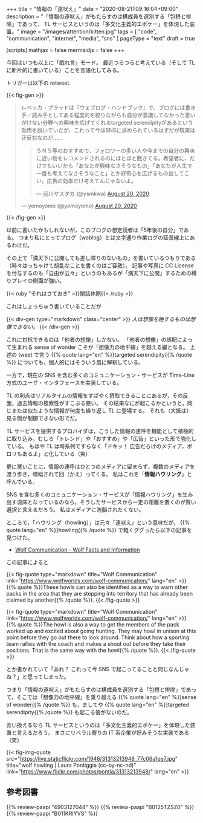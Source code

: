 +++
title = "情報の「遠吠え」"
date =  "2020-08-21T09:16:04+09:00"
description = "「情報の遠吠え」がもたらすのは構成員を選別する「包摂と排除」であって， TL サービスというのは「多文化主義的エポケー」を体現した装置。"
image = "/images/attention/kitten.jpg"
tags = [ "code", "communication", "internet", "media", "sns" ]
pageType = "text"
draft = true

[scripts]
  mathjax = false
  mermaidjs = false
+++

今回はいつも以上に「戯れ言」モード。
最近つらつらと考えている（そして TL に断片的に書いている）ことを言語化してみる。

トリガーは以下の retweet.

{{< fig-gen >}}
<blockquote class="twitter-tweet"><p lang="ja" dir="ltr">レベッカ・ブラッドは『ウェブログ・ハンドブック』で、ブログには書き手／読み手としてある程度的を絞りながらも自分が意識してなかった思いがけない分野への興味を広げてくれるtargeted serendipityがあるという効用を説いていたが、これって今はSNSに求められているはずだが現実は正反対なのが……</p>
<blockquote class="twitter-tweet"><p lang="ja" dir="ltr">ＳＮＳ等のおすすめで、フォロワーの多い人や今までの自分の興味に近い物をレコメンドされるのにほとほと飽きてる。希望者に、だけでもいいから「あなたが興味なさそうなもの」「あなたが人生で一度も考えてなさそうなこと」とか好奇心を広げるもの出してこい。広告の効率だけ考えてんじゃないよ。</p>&mdash; 前川ヤスタカ (@ysmkwa) <a href="https://twitter.com/ysmkwa/status/1296575336302260225?ref_src=twsrc%5Etfw">August 20, 2020</a></blockquote>
&mdash; yomoyomo (@yomoyomo) <a href="https://twitter.com/yomoyomo/status/1296593305732444161?ref_src=twsrc%5Etfw">August 20, 2020</a></blockquote>
{{< /fig-gen >}}

以前に書いたかもしれないが，このブログの想定読者は「5年後の自分」である。
つまり私にとってブログ（weblog）とは文字通り作業ログの延長線上にあるわけだ。

その上で「満天下に公開しても差し障りのないもの」を書いているつもりである（時々はっちゃけて胡乱なことを書くのはご容赦）。
記事や写真に CC License を付与するのも「自由が云々」というのもあるが「満天下に公開」するための縛りプレイの側面が強い。

{{< ruby "それはさておき" >}}閑話休題{{< /ruby >}}

これはしょっちゅう書いていることだが

{{< div-gen type="markdown" class="center" >}}
*人は想像を絶するものは想像できない。*
{{< /div-gen >}}

これに対抗できるのは「他者の想像」しかない。
「他者の想像」の誤配によって生まれる sense of wonder こそが「想像力の地平線」を越える鍵となる。
上述の tweet で言う {{% quote lang="en" %}}targeted serendipity{{% /quote %}} についても，個人的にはそういう風に解釈している。

一方で，現在の SNS を含む多くのコミュニケーション・サービスが Time-Line 方式のユーザ・インタフェースを実装している。

TL の利点はリアルタイムの情報をすばやく摂取できることにあるが，その反面，過去情報の検索性がすこぶる悪い。
その結果なにが起こるかというと，同じまたは似たような情報が何度も繰り返し TL に登場する。
それも（大抵は）見る側が制御できない形でだ。

 TL サービスを提供するプロバイダは，こうした情報の連呼を機能として積極的に取り込み，むしろ「トレンド」や「おすすめ」や「広告」といった形で強化している。
 もはや TL は時系列ですらなく「ドキッ！ 広告だらけのメディア，ポロリもあるよ」と化している（笑）

更に悪いことに，情報の連呼はひとつのメディアに留まらず，複数のメディアを渡り歩き，増幅されて回（かえ）ってくる。
私はこれを「**情報ハウリング**」と呼んでいる。

SNS を含む多くのコミュニケーション・サービスが「情報ハウリング」を生み出す温床となっているのなら，そうしたサービスから一定の距離を置くのが賢い選択と言えるだろう。
私はメディアに洗脳されたくない。

ところで，「ハウリング（howling）」は元々「遠吠え」という意味だが， {{% quote lang="en" %}}howling{{% /quote %}} で軽くググったら以下の記事を見つけた。

- [Wolf Communication - Wolf Facts and Information](https://www.wolfworlds.com/wolf-communication/)

この記事によると

{{< fig-quote type="markdown" title="Wolf Communication" link="https://www.wolfworlds.com/wolf-communication/" lang="en" >}}
{{% quote %}}These howls can also be identified as a way to warn other packs in the area that they are stepping into territory that has already been claimed by another{{% /quote %}}.
{{< /fig-quote >}}

{{< fig-quote type="markdown" title="Wolf Communication" link="https://www.wolfworlds.com/wolf-communication/" lang="en" >}}
{{% quote %}}The howl is also a way to get the members of the pack worked up and excited about going hunting. They may howl in unison at this point before they go out there to look around. Think about how a sporting team rallies with the coach and makes a shout out before they take their positions. That is the same way with the howl{{% /quote %}}.
{{< /fig-quote >}}

とか書かれていて「あれ？ これって今 SNS で起こってることと同じなんじゃね？」と思ってしまった。

つまり「情報の遠吠え」がもたらすのは構成員を選別する「包摂と排除」であって，そこでは「想像力の地平線」を乗り越える {{% quote lang="en" %}}sense of wonder{{% /quote %}} も，ましてや {{% quote lang="en" %}}targeted serendipity{{% /quote %}} も起こる筈がないのだ。

言い換えるなら TL サービスというのは「多文化主義的エポケー」を体現した装置と言えるだろう。
まさにリベラル寄りの IT 系企業が好みそうな実装である（笑）

{{< fig-img-quote src="https://live.staticflickr.com/1946/31313213948_77c06a1ee7.jpg" title="wolf howling | Laura Pontiggia (cc-by-nc-nd)" link="https://www.flickr.com/photos/pontla/31313213948/" lang="en" >}}


## 参考図書

{{% review-paapi "4903127044" %}} <!-- 排除型社会 -->
{{% review-paapi "B0125TZSZ0" %}} <!-- つながりっぱなしの日常を生きる -->
{{% review-paapi "B011KRIYVS" %}} <!-- リベラルのことは嫌いでも、リベラリズムは嫌いにならないでください -->
<!-- eof -->
